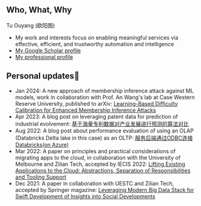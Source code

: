 <!--
**ouyangtu/ouyangtu** is a ✨ _special_ ✨ repository because its `README.md` (this file) appears on your GitHub profile.

Here are some ideas to get you started:

- 🔭 I’m currently working on ...
- 🌱 I’m currently learning ...
- 👯 I’m looking to collaborate on ...
- 🤔 I’m looking for help with ...
- 💬 Ask me about ...
- 📫 How to reach me: ...
- 😄 Pronouns: ...
- ⚡ Fun fact: ...
-->
## Who, What, Why
Tu Ouyang (欧阳图)
* My work and interests focus on enabling meaningful services via effective, efficient, and trustworthy automation and intelligence
* [My Google Scholar profile](https://scholar.google.com/citations?user=FkSf_VQAAAAJ&hl=en)
* [My professional profile](https://www.linkedin.com/in/tuouyang)

## Personal updates👋
* Jan 2024: A new approach of membership inference attack against ML models, work in collaboration with Prof. An Wang's lab at Case Western Reserve University, published to arXiv: [Learning-Based Difficulty Calibration for Enhanced Membership Inference Attacks](https://arxiv.org/abs/2401.04929)
* Apr 2023: A blog post on leveraging patent data for prediction of industrial evolvement: [基于海量专利数据对产业发展进行预测的算法对比](https://github.com/ziliantech-org/doc-zilian-wiki/wiki/%E5%9F%BA%E4%BA%8E%E6%B5%B7%E9%87%8F%E4%B8%93%E5%88%A9%E6%95%B0%E6%8D%AE%E5%AF%B9%E4%BA%A7%E4%B8%9A%E5%8F%91%E5%B1%95%E8%BF%9B%E8%A1%8C%E9%A2%84%E6%B5%8B%E7%9A%84%E7%AE%97%E6%B3%95%E5%AF%B9%E6%AF%94)
* Aug 2022: A blog post about performance evaluation of using an OLAP (Databricks Delta lake in this case) as an OLTP: [服务后端通过ODBC连接Databricks(on Azure)](https://github.com/ziliantech-org/doc-zilian-wiki/wiki/%E6%9C%8D%E5%8A%A1%E5%90%8E%E7%AB%AF%E9%80%9A%E8%BF%87ODBC%E8%BF%9E%E6%8E%A5Databricks(on-Azure)%EF%BC%9A%E4%BB%A5Django%E4%B8%BA%E4%BE%8B)
* Mar 2022: A paper on principles and practical considerations of migrating apps to the cloud, in collaboration with the University of Melbourne and Zilian Tech, accepted by IECIS 2022: [Lifting Existing Applications to the Cloud: Abstractions, Separation of Responsibilities and Tooling Support](https://www.insticc.org/node/TechnicalProgram/iceis/2022/presentationDetails/111090)
* Dec 2021: A paper in collaboration with UESTC and Zilian Tech, accepted by Springer magazine: [Leveraging Modern Big Data Stack for Swift Development of Insights into Social Developments](https://link.springer.com/chapter/10.1007/978-981-19-2456-9_34)



